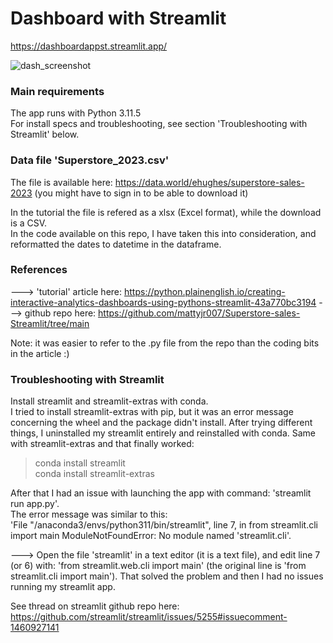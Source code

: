 # Dashboard with Streamlit
https://dashboardappst.streamlit.app/

![dash_screenshot](https://github.com/AnneEstoppey/Streamlit_dashboard/assets/35219455/49963be2-b655-44e4-a1c9-3038cea71b6c)

### Main requirements
The app runs with Python 3.11.5<br>
For install specs and troubleshooting, see section 'Troubleshooting with Streamlit' below.

### Data file 'Superstore_2023.csv'
The file is available here: https://data.world/ehughes/superstore-sales-2023
(you might have to sign in to be able to download it)

In the tutorial the file is refered as a xlsx (Excel format), while the download is a CSV.<br>
In the code available on this repo, I have taken this into consideration, and reformatted the dates to datetime in the dataframe.

### References
---> 'tutorial' article here: https://python.plainenglish.io/creating-interactive-analytics-dashboards-using-pythons-streamlit-43a770bc3194
---> github repo here: https://github.com/mattyjr007/Superstore-sales-Streamlit/tree/main

Note: it was easier to refer to the .py file from the repo than the coding bits in the article :)


### Troubleshooting with Streamlit
Install streamlit and streamlit-extras with conda.<br> 
I tried to install streamlit-extras with pip, but it was an error message concerning the wheel and the package didn't install. After trying different things, I uninstalled my streamlit entirely and reinstalled with conda. Same with streamlit-extras and that finally worked:<br>
> conda install streamlit<br>
> conda install streamlit-extras

After that I had an issue with launching the app with command: 'streamlit run app.py'.<br>
The error message was similar to this:<br>
'File "<path to user>/anaconda3/envs/python311/bin/streamlit", line 7, in from streamlit.cli import main ModuleNotFoundError: No module named 'streamlit.cli'.

---> Open the file 'streamlit' in a text editor (it is a text file), and edit line 7 (or 6) with: 'from streamlit.web.cli import main' (the original line is 'from streamlit.cli import main'). That solved the problem and then I had no issues running my streamlit app.

See thread on streamlit github repo here: https://github.com/streamlit/streamlit/issues/5255#issuecomment-1460927141

